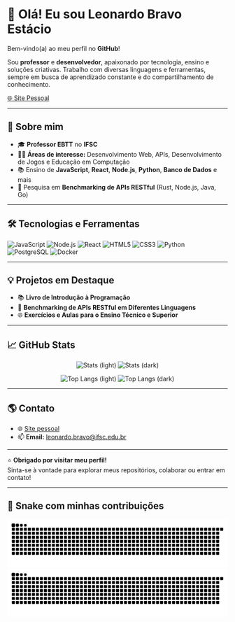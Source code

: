 # 👋 Olá! Eu sou **Leonardo Bravo Estácio**

Bem-vindo(a) ao meu perfil no **GitHub**!

Sou **professor** e **desenvolvedor**, apaixonado por tecnologia, ensino e soluções criativas. Trabalho com diversas linguagens e ferramentas, sempre em busca de aprendizado constante e do compartilhamento de conhecimento.

[🌐 Site Pessoal](https://leobravoe.github.io/)

---

## 🚀 Sobre mim

- 🎓 **Professor EBTT** no **IFSC**
- 👨‍💻 **Áreas de interesse:** Desenvolvimento Web, APIs, Desenvolvimento de Jogos e Educação em Computação
- 📚 Ensino de **JavaScript**, **React**, **Node.js**, **Python**, **Banco de Dados** e mais
- 🔬 Pesquisa em **Benchmarking de APIs RESTful** (Rust, Node.js, Java, Go)

---

## 🛠️ Tecnologias e Ferramentas

![JavaScript](https://img.shields.io/badge/JavaScript-F7DF1E?logo=javascript&logoColor=black)
![Node.js](https://img.shields.io/badge/Node.js-339933?logo=node.js&logoColor=white)
![React](https://img.shields.io/badge/React-61DAFB?logo=react&logoColor=black)
![HTML5](https://img.shields.io/badge/HTML5-E34F26?logo=html5&logoColor=white)
![CSS3](https://img.shields.io/badge/CSS3-1572B6?logo=css3&logoColor=white)
![Python](https://img.shields.io/badge/Python-3776AB?logo=python&logoColor=white)
![PostgreSQL](https://img.shields.io/badge/PostgreSQL-4169E1?logo=postgresql&logoColor=white)
![Docker](https://img.shields.io/badge/Docker-2496ED?logo=docker&logoColor=white)

---

## 💡 Projetos em Destaque

- 📚 **Livro de Introdução à Programação**
- 🔬 **Benchmarking de APIs RESTful em Diferentes Linguagens**
- 🌐 **Exercícios e Aulas para o Ensino Técnico e Superior**

---

## 📈 GitHub Stats

<div align="center">
  
![Stats (light)](https://github-readme-stats.vercel.app/api?username=leobravoe&show_icons=true&theme=default&bg_color=00000000&hide_border=true#gh-light-mode-only)
![Stats (dark)](https://github-readme-stats.vercel.app/api?username=leobravoe&show_icons=true&theme=github_dark&bg_color=00000000&hide_border=true#gh-dark-mode-only)

![Top Langs (light)](https://github-readme-stats.vercel.app/api/top-langs/?username=leobravoe&layout=compact&theme=default&bg_color=00000000&hide_border=true#gh-light-mode-only)
![Top Langs (dark)](https://github-readme-stats.vercel.app/api/top-langs/?username=leobravoe&layout=compact&theme=github_dark&bg_color=00000000&hide_border=true#gh-dark-mode-only)

</div>

---

## 🌎 Contato

- 🌐 [Site pessoal](https://leobravoe.github.io/)
- 📫 **Email:** leonardo.bravo@ifsc.edu.br

---

⭐️ **Obrigado por visitar meu perfil!**  
Sinta-se à vontade para explorar meus repositórios, colaborar ou entrar em contato!

---

## 🐍 Snake com minhas contribuições

![Snake light](https://raw.githubusercontent.com/leobravoe/github-contribution-grid-snake/output/dist/github-snake.svg#gh-light-mode-only)
![Snake dark](https://raw.githubusercontent.com/leobravoe/github-contribution-grid-snake/output/dist/github-snake-dark.svg#gh-dark-mode-only)
